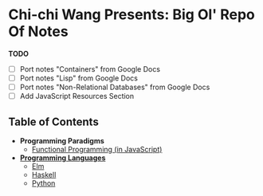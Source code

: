 # Chi-chi Wang Presents: Big Ol' Repo Of Notes
**TODO**
- [ ] Port notes "Containers" from Google Docs
- [ ] Port notes "Lisp" from Google Docs
- [ ] Port notes "Non-Relational Databases" from Google Docs
- [ ] Add JavaScript Resources Section

## Table of Contents
* **Programming Paradigms**
  * [Functional Programming (in JavaScript)](./paradigms/functional-programming)
* [**Programming Languages**](./languages)
  * [Elm](./languages/elm)
  * [Haskell](./languages/haskell)
  * [Python](./languages/python)
